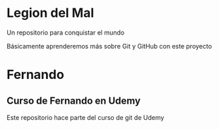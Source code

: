 # Legion del Mal
Un repositorio para conquistar el mundo

Básicamente aprenderemos más sobre Git y GitHub con este proyecto


# Fernando


## Curso de Fernando en Udemy
Este repositorio hace parte del curso de git de Udemy